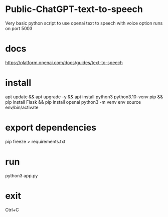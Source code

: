 # Public-ChatGPT-text-to-speech
Very basic python script to use openai text to speech with voice option
runs on port 5003

# docs
https://platform.openai.com/docs/guides/text-to-speech

# install

apt update && apt upgrade -y && apt install python3 python3.10-venv pip && pip install Flask && pip install openai
python3 -m venv env
source env/bin/activate

# export dependencies

pip freeze > requirements.txt

# run
python3 app.py 

# exit
Ctrl+C




